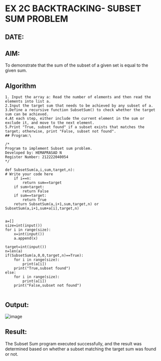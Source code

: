 # EX 2C BACKTRACKING- SUBSET SUM PROBLEM
## DATE:
## AIM:
To demonstrate that the sum of the subset of a given set is equal to the given sum.


## Algorithm
```
1. Input the array a: Read the number of elements and then read the elements into list a.
2.Input the target sum that needs to be achieved by any subset of a.
3.Define a recursive function SubsetSum() to check whether the target sum can be achieved.
4.At each step, either include the current element in the sum or exclude it, and move to the next element.
5.Print "True, subset found" if a subset exists that matches the target; otherwise, print "False, subset not found".
## Program:\
```
```
/*
Program to implement Subset sum problem.
Developed by: HEMAPRASAD N
Register Number: 212222040054
*/
```
```
def SubsetSum(a,i,sum,target,n):
# Write your code here
    if i==n:
        return sum==target
    if sum>target:
        return False
    if sum==target:
        return True
    return SubsetSum(a,i+1,sum,target,n) or SubsetSum(a,i+1,sum+a[i],target,n)


a=[]
size=int(input())
for i in range(size):
    x=int(input())
    a.append(x)

target=int(input())
n=len(a)
if(SubsetSum(a,0,0,target,n)==True):
    for i in range(size):
        print(a[i])
    print("True,subset found")
else:
    for i in range(size):
        print(a[i])
    print("False,subset not found")


```
## Output:
![image](https://github.com/user-attachments/assets/b0b5bbd1-6706-406b-9e32-39b3b8d304fa)



## Result:
The Subset Sum program executed successfully, and the result was determined based on whether a subset matching the target sum was found or not.

